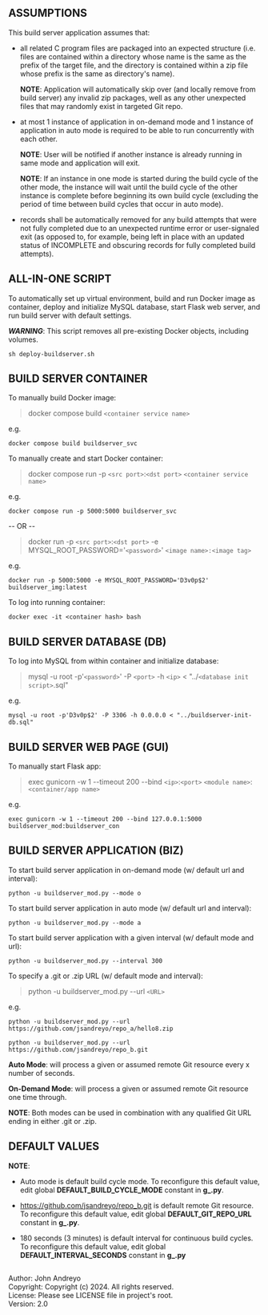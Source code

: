 ## ASSUMPTIONS

This build server application assumes that:

- all related C program files are packaged into an expected structure (i.e. files are contained within a directory whose name is the same as the prefix of the target file, and the directory is contained within a zip file whose prefix is the same as directory's name). 

    **NOTE**: Application will automatically skip over (and locally remove from build server) any invalid zip packages, well as any other unexpected files that may randomly exist in targeted Git repo.

- at most 1 instance of application in on-demand mode and 1 instance of application in auto mode is required to be able to run concurrently with each other.

    **NOTE**: User will be notified if another instance is already running in same mode and application will exit.

    **NOTE**: If an instance in one mode is started during the build cycle of the other mode, the instance will wait until the build cycle of the other instance is complete before beginning its own build cycle (excluding the period of time between build cycles that occur in auto mode).

- records shall be automatically removed for any build attempts that were not fully completed due to an unexpected runtime error or user-signaled exit (as opposed to, for example, being left in place with an updated status of INCOMPLETE and obscuring records for fully completed build attempts).

## ALL-IN-ONE SCRIPT

To automatically set up virtual environment, build and run Docker image as container, deploy and initialize MySQL database, start Flask web server, and run build server with default settings.

***WARNING***: This script removes all pre-existing Docker objects, including volumes.

    sh deploy-buildserver.sh

## BUILD SERVER CONTAINER

To manually build Docker image:

> docker compose build `<container service name>`

e.g.

    docker compose build buildserver_svc

To manually create and start Docker container:

> docker compose run -p `<src port>`:`<dst port>` `<container service name>`

e.g.

    docker compose run -p 5000:5000 buildserver_svc

-- OR --

> docker run -p `<src port>`:`<dst port>` -e MYSQL_ROOT_PASSWORD='`<password>`' `<image name>:<image tag>` 

e.g.

    docker run -p 5000:5000 -e MYSQL_ROOT_PASSWORD='D3v0p$2' buildserver_img:latest 

To log into running container:

    docker exec -it <container hash> bash

## BUILD SERVER DATABASE (DB)

To log into MySQL from within container and initialize database:

> mysql -u root -p'`<password>`' -P `<port>` -h `<ip>` < "../`<database init script>`.sql"

e.g.

    mysql -u root -p'D3v0p$2' -P 3306 -h 0.0.0.0 < "../buildserver-init-db.sql"

## BUILD SERVER WEB PAGE (GUI)

To manually start Flask app:

> exec gunicorn -w 1 --timeout 200 --bind `<ip>`:`<port>` `<module name>`:`<container/app name>`

e.g.

    exec gunicorn -w 1 --timeout 200 --bind 127.0.0.1:5000 buildserver_mod:buildserver_con

## BUILD SERVER APPLICATION (BIZ)

To start build server application in on-demand mode (w/ default url and interval):

    python -u buildserver_mod.py --mode o

To start build server application in auto mode (w/ default url and interval):

    python -u buildserver_mod.py --mode a

To start build server application with a given interval (w/ default mode and url):

    python -u buildserver_mod.py --interval 300

To specify a .git or .zip URL (w/ default mode and interval):

> python -u buildserver_mod.py --url `<URL>`

e.g.
```
python -u buildserver_mod.py --url https://github.com/jsandreyo/repo_a/hello8.zip
```
```
python -u buildserver_mod.py --url https://github.com/jsandreyo/repo_b.git
```

**Auto Mode**: will process a given or assumed remote Git resource every x number of seconds.

**On-Demand Mode**: will process a given or assumed remote Git resource one time through.

**NOTE**: Both modes can be used in combination with any qualified Git URL ending in either .git or .zip.

## DEFAULT VALUES

**NOTE**:

- Auto mode is default build cycle mode.  To reconfigure this default value, edit global **DEFAULT_BUILD_CYCLE_MODE** constant in **g_.py**.

- https://github.com/jsandreyo/repo_b.git is default remote Git resource.  To reconfigure this default value, edit global **DEFAULT_GIT_REPO_URL** constant in **g_.py**.

- 180 seconds (3 minutes) is default interval for continuous build cycles.  To reconfigure this default value, edit global **DEFAULT_INTERVAL_SECONDS** constant in **g_.py**


##

Author: John Andreyo \
Copyright: Copyright (c) 2024. All rights reserved. \
License: Please see LICENSE file in project's root. \
Version: 2.0
